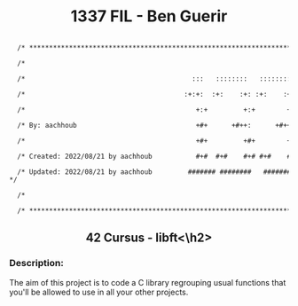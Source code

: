 <h1 align="center">1337 FIL - Ben Guerir</h1>


``` 
   /* ********************************************************************************* */ 
   /*                                                                                   */ 
   /*                                          :::   ::::::::   ::::::::  :::::::::::   */  
   /*                                        :+:+:  :+:    :+: :+:    :+: :+:     :+:   */  
   /*                                           +:+         +:+        +:+        +:+   */  
   /* By: aachhoub                              +#+      +#++:      +#++:        +#+    */  
   /*                                           +#+         +#+        +#+      +#+     */  
   /* Created: 2022/08/21 by aachhoub           #+#  #+#    #+# #+#    #+#     #+#      */  
   /* Updated: 2022/08/21 by aachhoub         ####### ########   ########     ###.ma    */  
   /*                                                                                   */  
   /* ********************************************************************************* */ 
 ```

<h2 align="center"> 42 Cursus - libft<\h2>

### Description:
The aim of this project is to code a C library regrouping usual functions that you'll be allowed to use in all your other projects.
